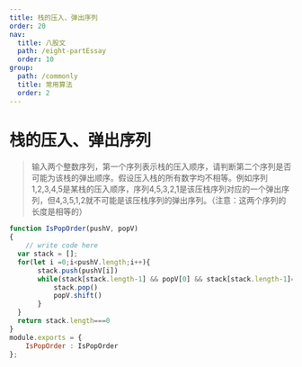 ```yaml
---
title: 栈的压入、弹出序列
order: 20
nav:
  title: 八股文
  path: /eight-partEssay
  order: 10
group:
  path: /commonly
  title: 常用算法
  order: 2
---
```


栈的压入、弹出序列
===

>输入两个整数序列，第一个序列表示栈的压入顺序，请判断第二个序列是否可能为该栈的弹出顺序。假设压入栈的所有数字均不相等。例如序列1,2,3,4,5是某栈的压入顺序，序列4,5,3,2,1是该压栈序列对应的一个弹出序列，但4,3,5,1,2就不可能是该压栈序列的弹出序列。（注意：这两个序列的长度是相等的）

```js
function IsPopOrder(pushV, popV)
{
    // write code here
  var stack = [];
  for(let i =0;i<pushV.length;i++){
       stack.push(pushV[i])
       while(stack[stack.length-1] && popV[0] && stack[stack.length-1]===popV[0]){
           stack.pop()
           popV.shift()
       }
  }
  return stack.length===0
}
module.exports = {
    IsPopOrder : IsPopOrder
};
```

